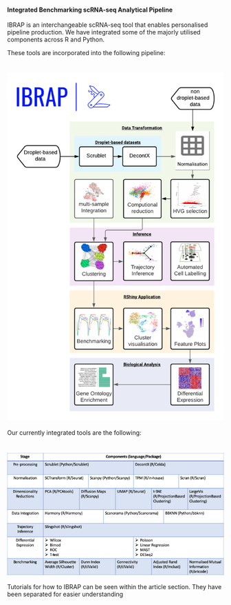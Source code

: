 #### Integrated Benchmarking scRNA-seq Analytical Pipeline

IBRAP is an interchangeable scRNA-seq tool that enables personalised
pipeline production. We have integrated some of the majorly utilised
components across R and Python.

These tools are incorporated into the following pipeline:

# <img src="man/figures/workflow.png" align="middle" />

Our currently integrated tools are the following:

# <img src="man/figures/new_tools_table.png" align="middle" />

Tutorials for how to IBRAP can be seen within the article section. They
have been separated for easier understanding
